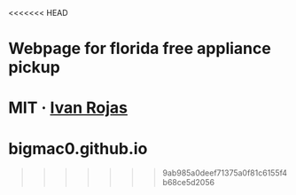 <<<<<<< HEAD
# Webpage for florida free appliance pickup

MIT · [Ivan Rojas ](http://floridafreeappliancepickup.com)
=======
# bigmac0.github.io
>>>>>>> 9ab985a0deef71375a0f81c6155f4b68ce5d2056
